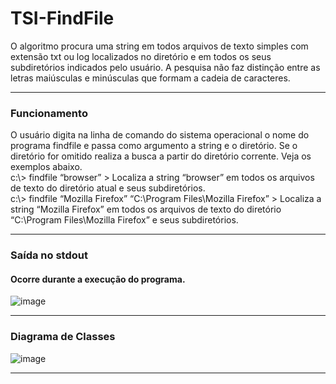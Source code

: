 # TSI-FindFile
O algoritmo procura uma string em todos arquivos de texto simples com extensão txt ou log localizados no diretório e em todos os seus subdiretórios indicados pelo usuário. A pesquisa não faz distinção entre as letras maiúsculas e minúsculas que formam a cadeia de caracteres.

<hr>

<h3>Funcionamento</h3>
O usuário digita na linha de comando do sistema operacional o nome do programa findfile e passa como argumento a string e o diretório. Se o diretório for omitido realiza a busca a partir do diretório corrente. Veja os exemplos abaixo.
<br>
c:\> findfile “browser”
> Localiza a string “browser” em todos os arquivos de texto do diretório atual e seus subdiretórios.
<br>
c:\> findfile “Mozilla Firefox” “C:\Program Files\Mozilla Firefox”
> Localiza a string “Mozilla Firefox” em todos os arquivos de texto do diretório “C:\Program Files\Mozilla Firefox” e seus subdiretórios.
<br>

<hr>
<h3>Saída no stdout</h3>
<h4>Ocorre durante a execução do programa.</h4>

![image](https://user-images.githubusercontent.com/81810017/229361105-25127773-e0c9-4302-b62e-4b80fd140b72.png)

<hr>

<h3>Diagrama de Classes</h3>

![image](https://user-images.githubusercontent.com/81810017/229360609-3cbb9563-7396-4cae-ac44-03147c1fedc4.png)

<hr>
